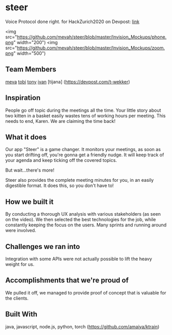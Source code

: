 # steer
Voice Protocol done right.
for HackZurich2020
on Devpost: [link](https://devpost.com/software/steer-0rifbw)

<img src="https://github.com/mevah/steer/blob/master/Invision_Mockups/phone.png" width="200")
<img src="https://github.com/mevah/steer/blob/master/Invision_Mockups/zoom.png" width="500")


## Team Members
[meva](http://github.com/mevah)
[tobi](http://github.com/hexagon6)
[tony](https://devpost.com/makatony)
[ivan](https://devpost.com/gigaphone)
[tijana] (https://devpost.com/t-wekker)

## Inspiration
People go off topic during the meetings all the time. Your little story about two kitten in a basket easily wastes tens of working hours per meeting. This needs to end, Karen. We are claiming the time back!

## What it does
Our app "Steer" is a game changer. It monitors your meetings, as soon as you start drifting off, you're gonna get a friendly nudge. It will keep track of your agenda and keep ticking off the covered topics.

But wait...there's more!

Steer also provides the complete meeting minutes for you, in an easily digestible format. It does this, so you don't have to!

## How we built it
By conducting a thorough UX analysis with various stakeholders (as seen on the video). We then selected the best technologies for the job, while constantly keeping the focus on the users. Many sprints and running around were involved.

## Challenges we ran into
Integration with some APIs were not actually possible to lift the heavy weight for us.

## Accomplishments that we're proud of
We pulled it off, we managed to provide proof of concept that is valuable for the clients.

## Built With
java, javascript, node.js, python, torch (https://github.com/amaiya/ktrain)


